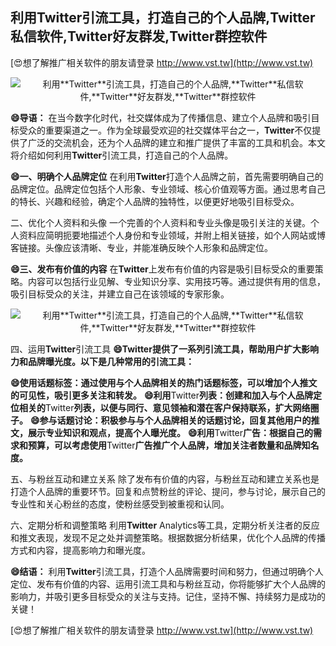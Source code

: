 ## **利用**Twitter**引流工具，打造自己的个人品牌,**Twitter**私信软件,**Twitter**好友群发,**Twitter**群控软件**

[😍想了解推广相关软件的朋友请登录 http://www.vst.tw](http://www.vst.tw)

 <center><img src="https://vst.tw/MP4/tuiguang/png/7.png" alt="利用**Twitter**引流工具，打造自己的个人品牌,**Twitter**私信软件,**Twitter**好友群发,**Twitter**群控软件"></center>

**😄导语：**
在当今数字化时代，社交媒体成为了传播信息、建立个人品牌和吸引目标受众的重要渠道之一。作为全球最受欢迎的社交媒体平台之一，**Twitter**不仅提供了广泛的交流机会，还为个人品牌的建立和推广提供了丰富的工具和机会。本文将介绍如何利用**Twitter**引流工具，打造自己的个人品牌。

**😄一、明确个人品牌定位**
在利用**Twitter**打造个人品牌之前，首先需要明确自己的品牌定位。品牌定位包括个人形象、专业领域、核心价值观等方面。通过思考自己的特长、兴趣和经验，确定个人品牌的独特性，以便更好地吸引目标受众。

二、优化个人资料和头像
一个完善的个人资料和专业头像是吸引关注的关键。个人资料应简明扼要地描述个人身份和专业领域，并附上相关链接，如个人网站或博客链接。头像应该清晰、专业，并能准确反映个人形象和品牌定位。

**😄三、发布有价值的内容**
在**Twitter**上发布有价值的内容是吸引目标受众的重要策略。内容可以包括行业见解、专业知识分享、实用技巧等。通过提供有用的信息，吸引目标受众的关注，并建立自己在该领域的专家形象。

 <center><img src="https://vst.tw/MP4/tuiguang/png/4.png" alt="利用**Twitter**引流工具，打造自己的个人品牌,**Twitter**私信软件,**Twitter**好友群发,**Twitter**群控软件"></center>

四、运用**Twitter**引流工具
**😄**Twitter**提供了一系列引流工具，帮助用户扩大影响力和品牌曝光度。以下是几种常用的引流工具：**

**😄使用话题标签：通过使用与个人品牌相关的热门话题标签，可以增加个人推文的可见性，吸引更多关注和转发。**
**😄利用**Twitter**列表：创建和加入与个人品牌定位相关的**Twitter**列表，以便与同行、意见领袖和潜在客户保持联系，扩大网络圈子。**
**😄参与话题讨论：积极参与与个人品牌相关的话题讨论，回复其他用户的推文，展示专业知识和观点，提高个人曝光度。**
**😄利用**Twitter**广告：根据自己的需求和预算，可以考虑使用**Twitter**广告推广个人品牌，增加关注者数量和品牌知名度。**

五、与粉丝互动和建立关系
除了发布有价值的内容，与粉丝互动和建立关系也是打造个人品牌的重要环节。回复和点赞粉丝的评论、提问，参与讨论，展示自己的专业性和关心粉丝的态度，使粉丝感受到被重视和认同。

六、定期分析和调整策略
利用**Twitter** Analytics等工具，定期分析关注者的反应和推文表现，发现不足之处并调整策略。根据数据分析结果，优化个人品牌的传播方式和内容，提高影响力和曝光度。

**😄结语：**
利用**Twitter**引流工具，打造个人品牌需要时间和努力，但通过明确个人定位、发布有价值的内容、运用引流工具和与粉丝互动，你将能够扩大个人品牌的影响力，并吸引更多目标受众的关注与支持。记住，坚持不懈、持续努力是成功的关键！

[😍想了解推广相关软件的朋友请登录 http://www.vst.tw](http://www.vst.tw)




